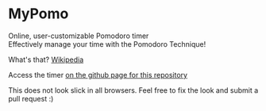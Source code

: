 # MyPomo
Online, user-customizable Pomodoro timer  
Effectively manage your time with the Pomodoro Technique!  

What's that? [Wikipedia](https://en.wikipedia.org/wiki/Pomodoro_technique)

Access the timer [on the github page for this repository](https://cixil.github.io/MyPomo/)  

This does not look slick in all browsers. Feel free to fix the look and submit a pull request :)
